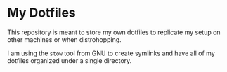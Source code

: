 # My Dotfiles

This repository is meant to store my own dotfiles to replicate my setup on other machines or when distrohopping.

I am using the `stow` tool from GNU to create symlinks and have all of my dotfiles organized under a single directory.
